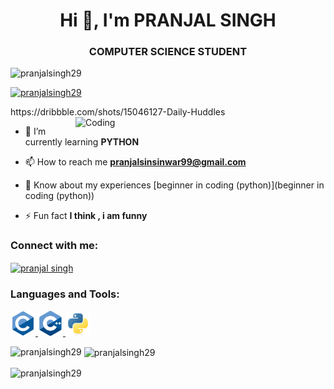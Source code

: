 <h1 align="center">Hi 👋, I'm PRANJAL SINGH</h1>
<h3 align="center">COMPUTER SCIENCE STUDENT</h3>

<p align="left"> <img src="https://komarev.com/ghpvc/?username=pranjalsingh29&label=Profile%20views&color=0e75b6&style=flat" alt="pranjalsingh29" /> </p>

<p align="left"> <a href="https://github.com/ryo-ma/github-profile-trophy"><img src="https://github-profile-trophy.vercel.app/?username=pranjalsingh29" alt="pranjalsingh29" /></a> </p>
https://dribbble.com/shots/15046127-Daily-Huddles

<img align="right" alt="Coding" width="400" src = "https://dribbble.com/shots/15046127-Daily-Huddles">


- 🌱 I’m currently learning **PYTHON**

- 📫 How to reach me **pranjalsinsinwar99@gmail.com**

- 📄 Know about my experiences [beginner in coding (python)](beginner in coding (python))

- ⚡ Fun fact **I think , i am funny**

<h3 align="left">Connect with me:</h3>
<p align="left">
<a href="https://linkedin.com/in/pranjal singh" target="blank"><img align="center" src="https://raw.githubusercontent.com/rahuldkjain/github-profile-readme-generator/master/src/images/icons/Social/linked-in-alt.svg" alt="pranjal singh" height="30" width="40" /></a>
</p>

<h3 align="left">Languages and Tools:</h3>
<p align="left"> <a href="https://www.cprogramming.com/" target="_blank" rel="noreferrer"> <img src="https://raw.githubusercontent.com/devicons/devicon/master/icons/c/c-original.svg" alt="c" width="40" height="40"/> </a> <a href="https://www.w3schools.com/cpp/" target="_blank" rel="noreferrer"> <img src="https://raw.githubusercontent.com/devicons/devicon/master/icons/cplusplus/cplusplus-original.svg" alt="cplusplus" width="40" height="40"/> </a> <a href="https://www.python.org" target="_blank" rel="noreferrer"> <img src="https://raw.githubusercontent.com/devicons/devicon/master/icons/python/python-original.svg" alt="python" width="40" height="40"/> </a> </p>

<p><img align="left" src="https://github-readme-stats.vercel.app/api/top-langs?username=pranjalsingh29&show_icons=true&locale=en&layout=compact" alt="pranjalsingh29" /></p>

<p>&nbsp;<img align="center" src="https://github-readme-stats.vercel.app/api?username=pranjalsingh29&show_icons=true&locale=en" alt="pranjalsingh29" /></p>

<p><img align="center" src="https://github-readme-streak-stats.herokuapp.com/?user=pranjalsingh29&" alt="pranjalsingh29" /></p>
